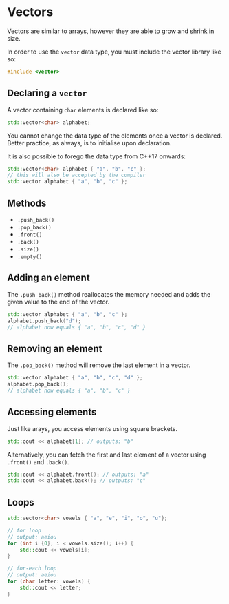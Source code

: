 # Vectors
Vectors are similar to arrays, however they are able to grow and shrink in size.

In order to use the `vector` data type, you must include the vector library like so:
```cpp
#include <vector>
```

## Declaring a `vector`
A vector containing `char` elements is declared like so:
```cpp
std::vector<char> alphabet;
```
You cannot change the data type of the elements once a vector is declared. Better practice, as always, is to initialise upon declaration.

It is also possible to forego the data type from C++17 onwards:
```cpp
std::vector<char> alphabet { "a", "b", "c" };
// this will also be accepted by the compiler
std::vector alphabet { "a", "b", "c" };
```

## Methods
- `.push_back()`
- `.pop_back()`
- `.front()`
- `.back()`
- `.size()`
- `.empty()`

## Adding an element
The `.push_back()` method reallocates the memory needed and adds the given value to the end of the vector.
```cpp
std::vector alphabet { "a", "b", "c" };
alphabet.push_back("d");
// alphabet now equals { "a", "b", "c", "d" }
```
## Removing an element
The `.pop_back()` method will remove the last element in a vector.
```cpp
std::vector alphabet { "a", "b", "c", "d" };
alphabet.pop_back();
// alphabet now equals { "a", "b", "c" }
```
## Accessing elements
Just like arays, you access elements using square brackets.
```cpp
std::cout << alphabet[1]; // outputs: "b"
```
Alternatively, you can fetch the first and last element of a vector using `.front()` and `.back()`.
```cpp
std::cout << alphabet.front(); // outputs: "a"
std::cout << alphabet.back(); // outputs: "c"
```
## Loops
```cpp
std::vector<char> vowels { "a", "e", "i", "o", "u"};

// for loop
// output: aeiou
for (int i {0}; i < vowels.size(); i++) {
	std::cout << vowels[i];
}

// for-each loop
// output: aeiou
for (char letter: vowels) {
	std::cout << letter;
}

```